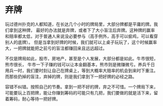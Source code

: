 # 弃牌


玩过德州扑克的人都知道，在长达几个小时的牌局里，大部分牌都是平庸的牌。我们拿到这种牌，
最好的办法就是弃牌，或者下了大小盲注后弃牌。这种牌的赢率和赔率都太低，对于普通人来说没必要参与（高手例外，高手可以偷鸡，可以看穿别人的底牌）。
但是当拿到好牌的时候，我们就可以上桌子玩玩了，这个时候赢率大，一把牌就能把之前亏的盲注都赚回来且远远超过。


不仅是牌局如此，股市，房地产，甚至是个人发展，大部分都是如此。牛市很短，熊市很长，
牛市一下子赚的钱可以让本金翻基本，熊市则是微赚微亏。养兵千日用兵一时，我们要时刻让自己在牌桌上，等到大概率大赔率的机会到来时下重注。而那些扔掉的盲注，弃掉的牌，则是我们拿到下一把好牌的必经之路。


容错不纠错。按照自己的节奏。拿到一把不好的牌，弃之不可惜。一个牌局下来，
可能要玩上百把牌，能让你赚到筹码的可能只有几把，我们要做的就是活下来，留着筹码，耐心等待一把好牌。
